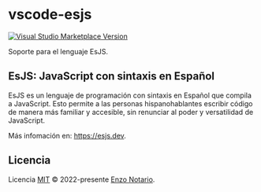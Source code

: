 # vscode-esjs

<a href="https://marketplace.visualstudio.com/items?itemName=enzonotario.vscode-esjs" target="__blank"><img src="https://img.shields.io/visual-studio-marketplace/v/enzonotario.vscode-esjs.svg?color=eee&amp;label=VS%20Code%20Marketplace&logo=visual-studio-code" alt="Visual Studio Marketplace Version" /></a>

Soporte para el lenguaje EsJS.

## EsJS: JavaScript con sintaxis en Español

EsJS es un lenguaje de programación con sintaxis en Español que compila a JavaScript. Esto permite a las personas hispanohablantes escribir código de manera más familiar y accesible, sin renunciar al poder y versatilidad de JavaScript.

Más infomación en: https://esjs.dev.

## Licencia

Licencia [MIT](./LICENSE) © 2022-presente [Enzo Notario](https://github.com/enzonotario).
